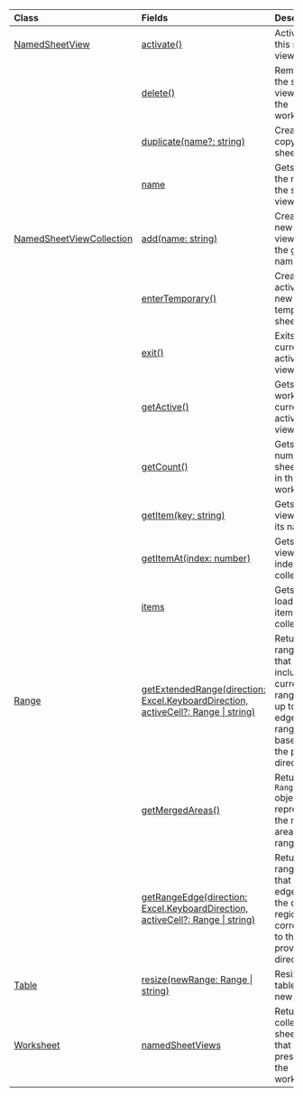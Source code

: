 | Class | Fields | Description |
|:---|:---|:---|
|[NamedSheetView](/javascript/api/excel/excel.namedsheetview)|[activate()](/javascript/api/excel/excel.namedsheetview#activate--)|Activates this sheet view.|
||[delete()](/javascript/api/excel/excel.namedsheetview#delete--)|Removes the sheet view from the worksheet.|
||[duplicate(name?: string)](/javascript/api/excel/excel.namedsheetview#duplicate-name-)|Creates a copy of this sheet view.|
||[name](/javascript/api/excel/excel.namedsheetview#name)|Gets or sets the name of the sheet view.|
|[NamedSheetViewCollection](/javascript/api/excel/excel.namedsheetviewcollection)|[add(name: string)](/javascript/api/excel/excel.namedsheetviewcollection#add-name-)|Creates a new sheet view with the given name.|
||[enterTemporary()](/javascript/api/excel/excel.namedsheetviewcollection#entertemporary--)|Creates and activates a new temporary sheet view.|
||[exit()](/javascript/api/excel/excel.namedsheetviewcollection#exit--)|Exits the currently active sheet view.|
||[getActive()](/javascript/api/excel/excel.namedsheetviewcollection#getactive--)|Gets the worksheet's currently active sheet view.|
||[getCount()](/javascript/api/excel/excel.namedsheetviewcollection#getcount--)|Gets the number of sheet views in this worksheet.|
||[getItem(key: string)](/javascript/api/excel/excel.namedsheetviewcollection#getitem-key-)|Gets a sheet view using its name.|
||[getItemAt(index: number)](/javascript/api/excel/excel.namedsheetviewcollection#getitemat-index-)|Gets a sheet view by its index in the collection.|
||[items](/javascript/api/excel/excel.namedsheetviewcollection#items)|Gets the loaded child items in this collection.|
|[Range](/javascript/api/excel/excel.range)|[getExtendedRange(direction: Excel.KeyboardDirection, activeCell?: Range \| string)](/javascript/api/excel/excel.range#getextendedrange-direction--activecell-)|Returns a range object that includes the current range and up to the edge of the range, based on the provided direction.|
||[getMergedAreas()](/javascript/api/excel/excel.range#getmergedareas--)|Returns a `RangeAreas` object that represents the merged areas in this range.|
||[getRangeEdge(direction: Excel.KeyboardDirection, activeCell?: Range \| string)](/javascript/api/excel/excel.range#getrangeedge-direction--activecell-)|Returns a range object that is the edge cell of the data region that corresponds to the provided direction.|
|[Table](/javascript/api/excel/excel.table)|[resize(newRange: Range \| string)](/javascript/api/excel/excel.table#resize-newrange-)|Resize the table to the new range.|
|[Worksheet](/javascript/api/excel/excel.worksheet)|[namedSheetViews](/javascript/api/excel/excel.worksheet#namedsheetviews)|Returns a collection of sheet views that are present in the worksheet.|
